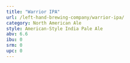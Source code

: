 ```yaml
---
title: "Warrior IPA"
url: /left-hand-brewing-company/warrior-ipa/
category: North American Ale
style: American-Style India Pale Ale
abv: 6.6
ibu: 0
srm: 0
upc: 0
---
```



